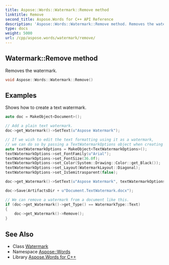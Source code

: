 ```yaml
---
title: Aspose::Words::Watermark::Remove method
linktitle: Remove
second_title: Aspose.Words for C++ API Reference
description: 'Aspose::Words::Watermark::Remove method. Removes the watermark in C++.'
type: docs
weight: 5000
url: /cpp/aspose.words/watermark/remove/
---
```

## Watermark::Remove method


Removes the watermark.

```cpp
void Aspose::Words::Watermark::Remove()
```


## Examples



Shows how to create a text watermark. 
```cpp
auto doc = MakeObject<Document>();

// Add a plain text watermark.
doc->get_Watermark()->SetText(u"Aspose Watermark");

// If we wish to edit the text formatting using it as a watermark,
// we can do so by passing a TextWatermarkOptions object when creating the watermark.
auto textWatermarkOptions = MakeObject<TextWatermarkOptions>();
textWatermarkOptions->set_FontFamily(u"Arial");
textWatermarkOptions->set_FontSize(36.0f);
textWatermarkOptions->set_Color(System::Drawing::Color::get_Black());
textWatermarkOptions->set_Layout(WatermarkLayout::Diagonal);
textWatermarkOptions->set_IsSemitrasparent(false);

doc->get_Watermark()->SetText(u"Aspose Watermark", textWatermarkOptions);

doc->Save(ArtifactsDir + u"Document.TextWatermark.docx");

// We can remove a watermark from a document like this.
if (doc->get_Watermark()->get_Type() == WatermarkType::Text)
{
    doc->get_Watermark()->Remove();
}
```

## See Also

* Class [Watermark](../)
* Namespace [Aspose::Words](../../)
* Library [Aspose.Words for C++](../../../)
